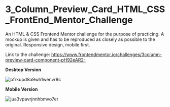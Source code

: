# 3_Column_Preview_Card_HTML_CSS_FrontEnd_Mentor_Challenge

An HTML & CSS Frontend Mentor challenge for the purpose of practicing. A mockup is given and has to be reproduced as closely as possible to the original. Responsive design, mobile first.

Link to the challenge: https://www.frontendmentor.io/challenges/3column-preview-card-component-pH92eAR2-

**Desktop Version**

![ofrkupd8a9wh1wenvr8c](https://github.com/Vasiliki-Georgiou/3_Column_Preview_Card_HTML_CSS_FrontEnd_Mentor_Challenge/assets/113369011/51578d5b-0ef3-4653-91ed-2fee4226f944)

**Mobile Version**

![jua3vpavrjnnhbmvo7er](https://github.com/Vasiliki-Georgiou/3_Column_Preview_Card_HTML_CSS_FrontEnd_Mentor_Challenge/assets/113369011/612b566b-06d1-4613-a838-41864db64a8b)


